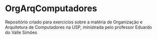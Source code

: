 # OrgArqComputadores
Repositório criado para exercicíos sobre a matéria de Organização e Arquitetura de Computadores na USP, ministrada pelo professor Eduardo do Valle Simões

